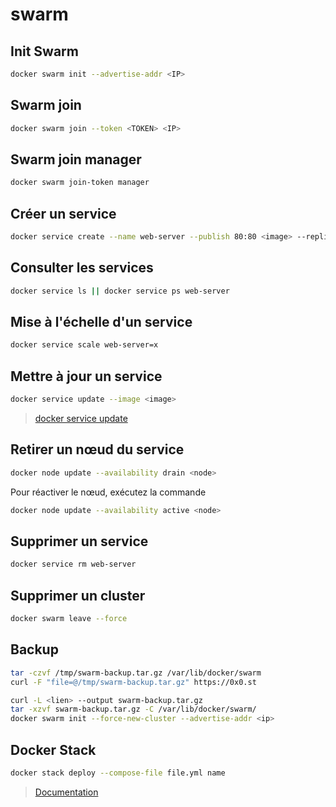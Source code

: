 # swarm

## Init Swarm

```bash
docker swarm init --advertise-addr <IP>
```

## Swarm join

```bash
docker swarm join --token <TOKEN> <IP>
```
## Swarm join manager

```bash
docker swarm join-token manager
```

## Créer un service

```bash
docker service create --name web-server --publish 80:80 <image> --replicas x
```

## Consulter les services

```bash
docker service ls || docker service ps web-server
```

## Mise à l'échelle d'un service

```bash
docker service scale web-server=x
```

## Mettre à jour un service

```bash
docker service update --image <image>
```

> [docker service update](https://docs.docker.com/reference/cli/docker/service/update/)

## Retirer un nœud du service

```bash
docker node update --availability drain <node>
```

Pour réactiver le nœud, exécutez la commande

```bash
docker node update --availability active <node>
```

## Supprimer un service

```bash
docker service rm web-server
```

## Supprimer un cluster

```bash
docker swarm leave --force
```

## Backup

```bash
tar -czvf /tmp/swarm-backup.tar.gz /var/lib/docker/swarm
curl -F "file=@/tmp/swarm-backup.tar.gz" https://0x0.st

```

```bash
curl -L <lien> --output swarm-backup.tar.gz
tar -xzvf swarm-backup.tar.gz -C /var/lib/docker/swarm/
docker swarm init --force-new-cluster --advertise-addr <ip>
```

## Docker Stack

```bash
docker stack deploy --compose-file file.yml name
```

> [Documentation](https://docs.docker.com/engine/reference/commandline/stack/)